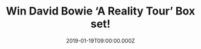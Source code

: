 ---
campaign-uuid: "c-e042ee42-c872-4630-a2ed-97c694bc388d"
type: "Competition"
category: "Music"
date: "2019-01-19T09:00:00.000Z"
end-date: "2019-02-19T23:59:00.000Z"
disable-form: false
is_promoted: false
has_entry_page: true
title: "Win David Bowie ‘A Reality Tour’ Box set!"
competition-description: "<p>We have in our hands an extensive live overview of David\
  \ Bowie greatest hits, popular album tracks and fan favourites, performed live during\
  \ his amazing performance in Dublin, Ireland. The 2004 show was captured on film\
  \ for DVD, later on CD, but never released on vinyl. But now, we have a copy on\
  \ vinyl edition to one of our lucky member and Bowie’s fan to win!</p>\n<p>Want\
  \ it to be yours? Click below for a chance to win!</p>\n"
hero-header: "Win David Bowie ‘A Reality Tour’ Box set!"
terms-confirmation: "N/A"
banner-img: "https://assets.expresslyapp.com/asset-dfd42bb4-c523-4c49-b5c1-be1254ade472.jpg"
logo-left-href: "http://club.expressly.io"
logo-left-image: "https://assets.expresslyapp.com/asset-785d4d0f-79c8-4c22-b4ff-821ae7f909e2.jpg"
logo-left-title: "Expressly Club"
bg-image-hero: "https://assets.expresslyapp.com/asset-37cb5604-5efc-432e-b82f-f0658d99ae37.jpg"
bg-image-first: "https://assets.expresslyapp.com/asset-540c6c43-f8a9-4fc6-9936-ee117c1697aa.jpg"
section1-content: "<p>This amazing Box set features almost three hours of music on\
  \ six sides of audiophile vinyl, with songs from Bowie's classic and modern rock\
  \ eras; Heroes, Ziggy Stardust, Changes, Fame, Under Pressure, All The Young Dudes,\
  \ Rebel, Rebel are all present along with many more great live versions from his\
  \ expansive catalogue.</p>\n<p>This limited edition release is housed in a sturdy\
  \ lift off lid box, with two first time poster inserts featuring the wonderful 12\"\
  \ x 12\" front cover image as well as a 12\" x 24\" double-sided poster featuring\
  \ unique live performance shots from this great concert tour!</p>\n<p>If you are\
  \ David Bowie’s biggest fan, think no more and enter the form below for a chance\
  \ to win his fantastic ‘A Reality Tour’ Box-set and get ready to experience three\
  \ hours of great music!</p>\n<p>Good luck!</p>\n"
entry-title: "Win David Bowie ‘A Reality Tour’ Box set!"
entry-content: "<p>Enter the draw to win David Bowie ‘A Reality Tour’ Box set by completing\
  \ the form below before 23:59 on 19th of February 2019.</p>\n"
has-winner: false
prize-description: "David Bowie ‘A Reality Tour’ Box set!"
special-conditions: "Multiple entries are allowed up to one every day\r\nThis competition\
  \ is also available on: http://club.expressly.io/competitons/\r\ndavid-bowie-a-reality-tour-box-set"
country-restrictions:
- "GB"
---